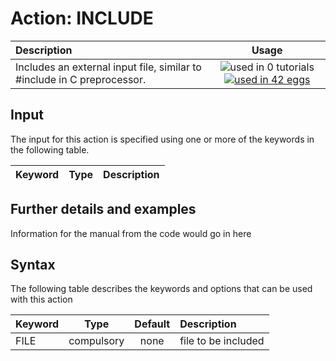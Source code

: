 # Action: INCLUDE

| Description    | Usage |
|:--------|:--------:|
| Includes an external input file, similar to #include in C preprocessor. | ![used in 0 tutorials](https://img.shields.io/badge/tutorials-0-red.svg)[![used in 42 eggs](https://img.shields.io/badge/nest-42-green.svg)](https://www.plumed-nest.org/browse.html?search=INCLUDE) | 

## Input

The input for this action is specified using one or more of the keywords in the following table.

| Keyword |  Type | Description |
|:--------|:------:|:-----------|


## Further details and examples 
Information for the manual from the code would go in here 
## Syntax 
The following table describes the keywords and options that can be used with this action 

| Keyword | Type | Default | Description |
|:-------|:----:|:-------:|:-----------|
| FILE | compulsory | none | file to be included |
